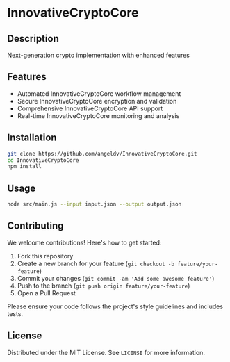 # InnovativeCryptoCore

## Description

Next-generation crypto implementation with enhanced features

## Features

- Automated InnovativeCryptoCore workflow management
- Secure InnovativeCryptoCore encryption and validation
- Comprehensive InnovativeCryptoCore API support
- Real-time InnovativeCryptoCore monitoring and analysis
## Installation

```bash
git clone https://github.com/angeldv/InnovativeCryptoCore.git
cd InnovativeCryptoCore
npm install
```

## Usage

```bash
node src/main.js --input input.json --output output.json
```

## Contributing

We welcome contributions! Here's how to get started:

1. Fork this repository
2. Create a new branch for your feature (`git checkout -b feature/your-feature`)
3. Commit your changes (`git commit -am 'Add some awesome feature'`)
4. Push to the branch (`git push origin feature/your-feature`)
5. Open a Pull Request

Please ensure your code follows the project's style guidelines and includes tests.

## License

Distributed under the MIT License. See `LICENSE` for more information.
